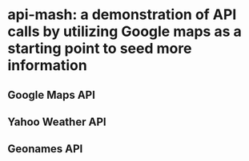 # api-mash: a demonstration of API calls by utilizing Google maps as a starting point to seed more information

## Google Maps API
## Yahoo Weather API
## Geonames API
